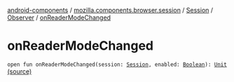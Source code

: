 [android-components](../../../index.md) / [mozilla.components.browser.session](../../index.md) / [Session](../index.md) / [Observer](index.md) / [onReaderModeChanged](./on-reader-mode-changed.md)

# onReaderModeChanged

`open fun onReaderModeChanged(session: `[`Session`](../index.md)`, enabled: `[`Boolean`](https://kotlinlang.org/api/latest/jvm/stdlib/kotlin/-boolean/index.html)`): `[`Unit`](https://kotlinlang.org/api/latest/jvm/stdlib/kotlin/-unit/index.html) [(source)](https://github.com/mozilla-mobile/android-components/blob/master/components/browser/session/src/main/java/mozilla/components/browser/session/Session.kt#L112)